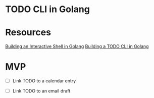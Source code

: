 # TODO CLI in Golang

# Resources
[Building an Interactive Shell in Golang](https://www.dolthub.com/blog/2023-03-29-interactive-shell-golang/)
[Building a TODO CLI in Golang](https://www.youtube.com/watch?v=j1CXoOQXbco)

# MVP

- [ ] Link TODO to a calendar entry
- [ ] Link TODO to an email draft

